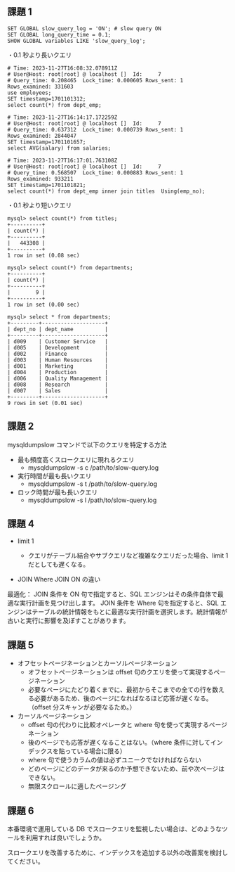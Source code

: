 ## 課題 1

```
SET GLOBAL slow_query_log = 'ON'; # slow query ON
SET GLOBAL long_query_time = 0.1;
SHOW GLOBAL variables LIKE 'slow_query_log';
```

・0.1 秒より長いクエリ

```
# Time: 2023-11-27T16:08:32.078911Z
# User@Host: root[root] @ localhost []  Id:     7
# Query_time: 0.208465  Lock_time: 0.000605 Rows_sent: 1  Rows_examined: 331603
use employees;
SET timestamp=1701101312;
select count(*) from dept_emp;

# Time: 2023-11-27T16:14:17.172259Z
# User@Host: root[root] @ localhost []  Id:     7
# Query_time: 0.637312  Lock_time: 0.000739 Rows_sent: 1  Rows_examined: 2844047
SET timestamp=1701101657;
select AVG(salary) from salaries;

# Time: 2023-11-27T16:17:01.763108Z
# User@Host: root[root] @ localhost []  Id:     7
# Query_time: 0.568507  Lock_time: 0.000883 Rows_sent: 1  Rows_examined: 933211
SET timestamp=1701101821;
select count(*) from dept_emp inner join titles  Using(emp_no);
```

・0.1 秒より短いクエリ

```
mysql> select count(*) from titles;
+----------+
| count(*) |
+----------+
|   443308 |
+----------+
1 row in set (0.08 sec)

mysql> select count(*) from departments;
+----------+
| count(*) |
+----------+
|        9 |
+----------+
1 row in set (0.00 sec)

mysql> select * from departments;
+---------+--------------------+
| dept_no | dept_name          |
+---------+--------------------+
| d009    | Customer Service   |
| d005    | Development        |
| d002    | Finance            |
| d003    | Human Resources    |
| d001    | Marketing          |
| d004    | Production         |
| d006    | Quality Management |
| d008    | Research           |
| d007    | Sales              |
+---------+--------------------+
9 rows in set (0.01 sec)
```

## 課題 2

mysqldumpslow コマンドで以下のクエリを特定する方法

- 最も頻度高くスロークエリに現れるクエリ
  - mysqldumpslow -s c /path/to/slow-query.log
- 実行時間が最も長いクエリ
  - mysqldumpslow -s t /path/to/slow-query.log
- ロック時間が最も長いクエリ
  - mysqldumpslow -s l /path/to/slow-query.log

## 課題 4

- limit 1

  - クエリがテーブル結合やサブクエリなど複雑なクエリだった場合、limit 1 だとしても遅くなる。

- JOIN Where JOIN ON の違い

最適化：
JOIN 条件を ON 句で指定すると、SQL エンジンはその条件自体で最適な実行計画を見つけ出します。
JOIN 条件を Where 句を指定すると、SQL エンジンはテーブルの統計情報をもとに最適な実行計画を選択します。統計情報が古いと実行に影響を及ぼすことがあります。

## 課題 5

- オフセットページネーションとカーソルページネーション
  - オフセットページネーションは offset 句のクエリを使って実現するページネーション
  - 必要なページにたどり着くまでに、最初からそこまでの全ての行を数える必要があるため、後のページになればなるほど応答が遅くなる。（offset 分スキャンが必要なるため。）
- カーソルページネーション
  - offset 句の代わりに比較オペレータと where 句を使って実現するページネーション
  - 後のページでも応答が遅くなることはない。（where 条件に対してインデックスを貼っている場合に限る）
  - where 句で使うカラムの値は必ずユニークでなければならない
  - どのページにどのデータが来るのか予想できないため、前や次ページはできない。
  - 無限スクロールに適したページング

## 課題 6

本番環境で運用している DB でスロークエリを監視したい場合は、どのようなツールを利用すれば良いでしょうか。

スロークエリを改善するために、インデックスを追加する以外の改善案を検討してください。
